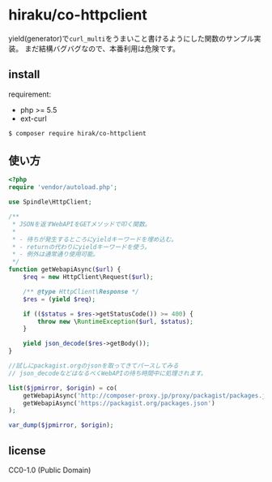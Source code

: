 hiraku/co-httpclient
========================

yield(generator)で`curl_multi`をうまいこと書けるようにした関数のサンプル実装。
まだ結構バグバグなので、本番利用は危険です。

## install

requirement:

- php >= 5.5
- ext-curl

```sh
$ composer require hirak/co-httpclient
```

## 使い方

```php
<?php
require 'vendor/autoload.php';

use Spindle\HttpClient;

/**
 * JSONを返すWebAPIをGETメソッドで叩く関数。
 *
 * - 待ちが発生するところにyieldキーワードを埋め込む。
 * - returnの代わりにyieldキーワードを使う。
 * - 例外は通常通り使用可能。
 */
function getWebapiAsync($url) {
    $req = new HttpClient\Request($url);

    /** @type HttpClient\Response */
    $res = (yield $req);

    if (($status = $res->getStatusCode()) >= 400) {
        throw new \RuntimeException($url, $status);
    }

    yield json_decode($res->getBody());
}

//試しにpackagist.orgのjsonを取ってきてパースしてみる
// json_decodeなどはなるべくWebAPIの待ち時間中に処理されます。

list($jpmirror, $origin) = co(
    getWebapiAsync('http://composer-proxy.jp/proxy/packagist/packages.json'),
    getWebapiAsync('https://packagist.org/packages.json')
);

var_dump($jpmirror, $origin);

```


## license

CC0-1.0 (Public Domain)
